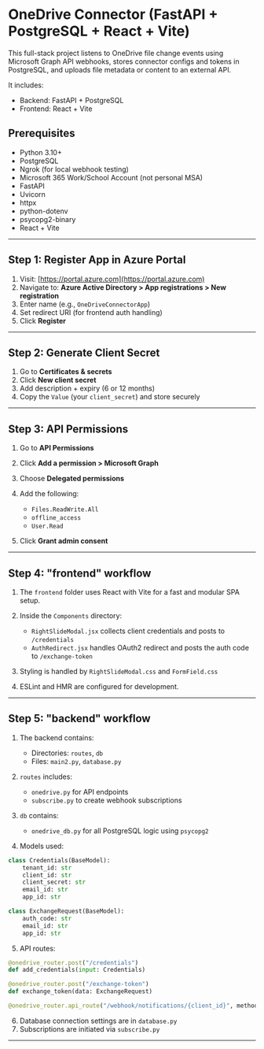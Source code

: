 # OneDrive Connector (FastAPI + PostgreSQL + React + Vite)

This full-stack project listens to OneDrive file change events using Microsoft Graph API webhooks, stores connector configs and tokens in PostgreSQL, and uploads file metadata or content to an external API.

It includes:

- Backend: FastAPI + PostgreSQL
- Frontend: React + Vite

## Prerequisites

- Python 3.10+
- PostgreSQL
- Ngrok (for local webhook testing)
- Microsoft 365 Work/School Account (not personal MSA)
- FastAPI
- Uvicorn
- httpx
- python-dotenv
- psycopg2-binary
- React + Vite

---

## Step 1: Register App in Azure Portal

1. Visit: [https://portal.azure.com](https://portal.azure.com)
2. Navigate to: **Azure Active Directory > App registrations > New registration**
3. Enter name (e.g., `OneDriveConnectorApp`)
4. Set redirect URI (for frontend auth handling)
5. Click **Register**

---

## Step 2: Generate Client Secret

1. Go to **Certificates & secrets**
2. Click **New client secret**
3. Add description + expiry (6 or 12 months)
4. Copy the `Value` (your `client_secret`) and store securely

---

## Step 3: API Permissions

1. Go to **API Permissions**
2. Click **Add a permission > Microsoft Graph**
3. Choose **Delegated permissions**
4. Add the following:

   - `Files.ReadWrite.All`
   - `offline_access`
   - `User.Read`

5. Click **Grant admin consent**

---

## Step 4: "frontend" workflow

1. The `frontend` folder uses React with Vite for a fast and modular SPA setup.
2. Inside the `Components` directory:

   - `RightSlideModal.jsx` collects client credentials and posts to `/credentials`
   - `AuthRedirect.jsx` handles OAuth2 redirect and posts the auth code to `/exchange-token`

3. Styling is handled by `RightSlideModal.css` and `FormField.css`
4. ESLint and HMR are configured for development.

---

## Step 5: "backend" workflow

1. The backend contains:

   - Directories: `routes`, `db`
   - Files: `main2.py`, `database.py`

2. `routes` includes:

   - `onedrive.py` for API endpoints
   - `subscribe.py` to create webhook subscriptions

3. `db` contains:

   - `onedrive_db.py` for all PostgreSQL logic using `psycopg2`

4. Models used:

```python
class Credentials(BaseModel):
    tenant_id: str
    client_id: str
    client_secret: str
    email_id: str
    app_id: str

class ExchangeRequest(BaseModel):
    auth_code: str
    email_id: str
    app_id: str
```

5. API routes:

```python
@onedrive_router.post("/credentials")
def add_credentials(input: Credentials)

@onedrive_router.post("/exchange-token")
def exchange_token(data: ExchangeRequest)

@onedrive_router.api_route("/webhook/notifications/{client_id}", methods=["GET", "POST"])
```

6. Database connection settings are in `database.py`
7. Subscriptions are initiated via `subscribe.py`

---

